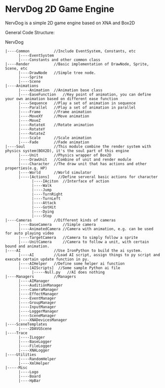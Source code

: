 NervDog 2D Game Engine
===================
NervDog is a simple 2D game engine based on XNA and Box2D

General Code Structure:
  
NervDog

    |----Common           //Include EventSystem, Constants, etc
          |----EventSystem
          |----Constants and other common class
    |----Render           //Basic implementation of DrawNode, Sprite, Scene, etc
          |----DrawNode   //Simple tree node.
          |----Sprite
          |----Scene
    |----Animations
          |----Animation  //Animation base class
          |----EaseFunction   //Key point of animation, you can define your own animation based on different ease function
          |----Sequence   //Play a set of animation in sequence
          |----Parallel   //Play a set of animation in parallel
          |----Frame      //Frame animation
          |----MoveXY     //Move animation
          |----MoveZ
          |----RotateX    //Rotate animation
          |----RotateY
          |----RotateZ
          |----Scale      //Scale animation
          |----Fade       //Fade animation
    |----Soul             //This module combine the render system with physics system(BOX2D), it's the soul part of this engine
          |----Unit       //Physics wrapper of Box2D
          |----DrawUnit   //Combine of unit and render module
          |----Character  //The draw unit that has actions and other properties(e.g. HP)
          |----World      //World simulator
          |----[Actions]    //Define serveral basic actions for character
                |----IAciton  //Interface of action
                |----Walk
                |----Jump
                |----TurnRight
                |----TurnLeft
                |----Attack
                |----GotHit
                |----Dying
                |----Stop
    |----Cameras          //Different kinds of cameras
          |----BaseCamera     //Simple camera
          |----AnimatedCamera //Camera with animation, e.g. can be used for auto playing video
          |----TargetCamera   //Camera to simply follow a sprite
          |----UnitCamera     //Camera to follow a unit, with certain bound and animation.
    |----AI               //Use IronPython to build the ai system.
          |----AI         //Load AI script, assign things to py script and execute certain update function in py.
          |----AIHelper   //Define some helper ai function
          |----[AIScripts]  //Some sample Python ai file
                |-----Null.py   //AI does nothing
    |----Managers         //Managers
          |----AIManager
          |----AuditionManager
          |----CameraManager
          |----EffectManager
          |----EventManager
          |----GroupManager
          |----InputManager
          |----LoggerManager
          |----SceneManager
          |----XNADevicesManager
    |----SceneTemplates
          |----2DAVGScene
    |----Trace
          |----ILogger
          |----BaseLogger
          |----FileLogger
          |----XNALogger
    |----Utilities
          |----RandomHelper
          |----XmlHelper
    |-----Misc
          |----Logo
          |----Board
          |----HpBar

